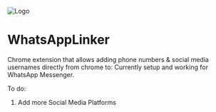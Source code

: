 ![Logo](https://github.com/PositiveVibrations/SocialMediaX/blob/main/WhatsAppLinker/images/logo/logo.png?raw=true)

# WhatsAppLinker
Chrome extension that allows adding phone numbers & social media usernames directly from chrome to:
Currently setup and working for WhatsApp Messenger.


To do:
1. Add more Social Media Platforms
